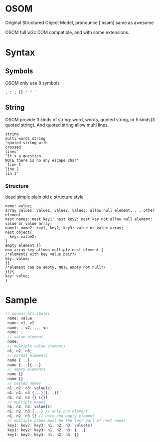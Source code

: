 # OSOM
Original Structured Object Model, pronounce ['ɔsəm] same as awesome

OSOM full w3c DOM compatible, and with some extensions.

# Syntax
## Symbols
OSOM only use 8 symbols
```
, : ; {} ' " `
```
## String
OSOM provide 3 kinds of string: word, words, quoted string, or 5 kinds(3 quoted string). And quoted string allow multi lines.
```
string
multi words string
'quoted string with 
crossed
lines'
"It's a question.
NOTE there is no any escape char"
`line 1
line 2
lin 3'
```
### Structure
dead simple plain old c structure style
```
name: value;
array values: value1, value2, value3, allow null element, , , other element
nest names: nest key1: nest key2: nest key not allow null element: value or value array;
name1: name2: key1, key2, key3: value or value array;
nest object{
  key: value2;
}
empty element {}
non array key allows multiple nest element {
/*element1 with key value pair*/ 
key: value;
}{
/*element can be empty, NOTE empty not null*/
}{}{
key: value;
}
```
# Sample
```javascript
// normal attributes
 name: value
 name: v1, v2
 name: , v2, ,,, vn
 name: ;
 // value element
 name;
 // multiple value elements
 n1, n2, n3;
 // normal elements
 name {...}
 name {...}{...}
 // empty elements
 name {}
 name {}
 // nested names
 n1: n2: n3: value(s)
 n1: n2: n3 {...}({...})
 n1: n2: n3 {} ({})
 // multiple names
 n1, n2, n3: value(s)
 n1, n2, n3 {...} // only one element
 n1, n2, n3 {} // only one empty element
 // multiple names must be the last part of nest names
 key1: key2: key3: n1, n2, n3: value(s)
 key1: key2: key3: n1, n2, n3: {...}
 key1: key2: key3: n1, n2, n3: {}

```
